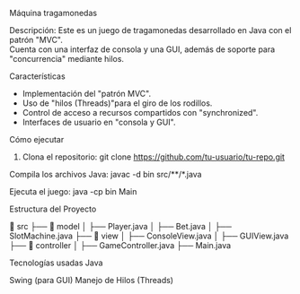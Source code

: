 Máquina tragamonedas

Descripción:
Este es un juego de tragamonedas desarrollado en Java con el patrón "MVC".  
Cuenta con una interfaz de consola y una GUI, además de soporte para "concurrencia" mediante hilos.

Características
- Implementación del "patrón MVC".
- Uso de "hilos (Threads)"para el giro de los rodillos.
- Control de acceso a recursos compartidos con "synchronized".
- Interfaces de usuario en "consola y GUI".

Cómo ejecutar
1. Clona el repositorio:
   git clone https://github.com/tu-usuario/tu-repo.git



Compila los archivos Java:
javac -d bin src/**/*.java

Ejecuta el juego:
java -cp bin Main

Estructura del Proyecto

 📂 src
 ├── 📂 model
 │   ├── Player.java
 │   ├── Bet.java
 │   ├── SlotMachine.java
 ├── 📂 view
 │   ├── ConsoleView.java
 │   ├── GUIView.java
 ├── 📂 controller
 │   ├── GameController.java
 ├── Main.java

 
Tecnologías usadas
Java

Swing (para GUI)
Manejo de Hilos (Threads)
